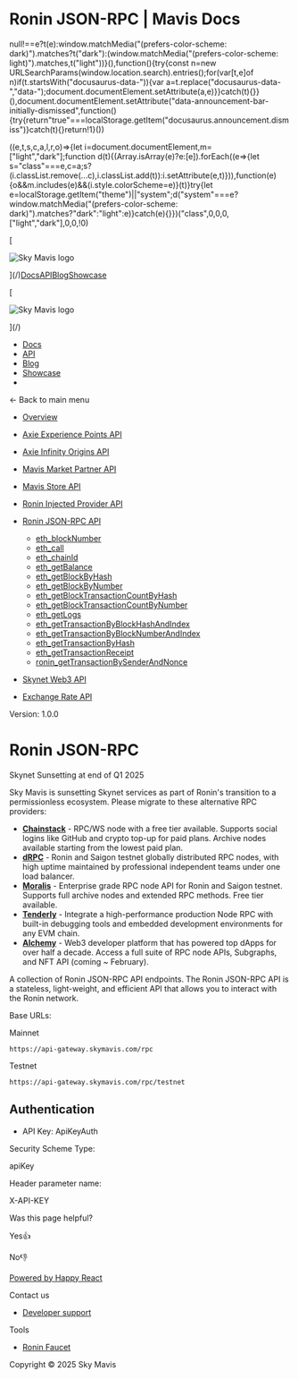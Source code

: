 # Ronin JSON-RPC | Mavis Docs

null!==e?t(e):window.matchMedia("(prefers-color-scheme: dark)").matches?t("dark"):(window.matchMedia("(prefers-color-scheme: light)").matches,t("light"))}(),function(){try{const n=new URLSearchParams(window.location.search).entries();for(var\[t,e\]of n)if(t.startsWith("docusaurus-data-")){var a=t.replace("docusaurus-data-","data-");document.documentElement.setAttribute(a,e)}}catch(t){}}(),document.documentElement.setAttribute("data-announcement-bar-initially-dismissed",function(){try{return"true"===localStorage.getItem("docusaurus.announcement.dismiss")}catch(t){}return!1}())

((e,t,s,c,a,l,r,o)=>{let i=document.documentElement,m=\["light","dark"\];function d(t){(Array.isArray(e)?e:\[e\]).forEach((e=>{let s="class"===e,c=a;s?(i.classList.remove(...c),i.classList.add(t)):i.setAttribute(e,t)})),function(e){o&&m.includes(e)&&(i.style.colorScheme=e)}(t)}try{let e=localStorage.getItem("theme")||"system";d("system"===e?window.matchMedia("(prefers-color-scheme: dark)").matches?"dark":"light":e)}catch(e){}})("class",0,0,0,\["light","dark"\],0,0,!0)

[

![Sky Mavis logo](/img/logo-dark.png)

](/)[Docs](/)[API](/api)[Blog](/blog)[Showcase](/showcase)

[

![Sky Mavis logo](/img/logo-dark.png)

](/)

-   [Docs](/)
-   [API](/api)
-   [Blog](/blog)
-   [Showcase](/showcase)
-   

← Back to main menu

-   [Overview](/api)
    
-   [Axie Experience Points API](/api/axp/axp-endpoints)
    
-   [Axie Infinity Origins API](/api/origins/origins-endpoints)
    
-   [Mavis Market Partner API](/api/mavis-market/mavis-market-partner-api)
    
-   [Mavis Store API](/api/mavis-store)
-   [Ronin Injected Provider API](/api/wallet/injected-provider)
-   [Ronin JSON-RPC API](/api/rpc/ronin-json-rpc)
    
    -   [eth\_blockNumber](/api/rpc/eth-block-number)
    -   [eth\_call](/api/rpc/eth-call)
    -   [eth\_chainId](/api/rpc/eth-chain-id)
    -   [eth\_getBalance](/api/rpc/eth-get-balance)
    -   [eth\_getBlockByHash](/api/rpc/eth-get-block-by-hash)
    -   [eth\_getBlockByNumber](/api/rpc/eth-get-block-by-number)
    -   [eth\_getBlockTransactionCountByHash](/api/rpc/eth-get-block-transaction-count-by-hash)
    -   [eth\_getBlockTransactionCountByNumber](/api/rpc/eth-get-block-transaction-count-by-number)
    -   [eth\_getLogs](/api/rpc/eth-get-logs)
    -   [eth\_getTransactionByBlockHashAndIndex](/api/rpc/eth-get-transaction-by-block-hash-and-index)
    -   [eth\_getTransactionByBlockNumberAndIndex](/api/rpc/eth-get-transaction-by-block-number-and-index)
    -   [eth\_getTransactionByHash](/api/rpc/eth-get-transaction-by-hash)
    -   [eth\_getTransactionReceipt](/api/rpc/eth-get-transaction-receipt)
    -   [ronin\_getTransactionBySenderAndNonce](/api/rpc/ronin-get-transaction-by-sender-and-nonce)
-   [Skynet Web3 API](/api/web3/skynet-web-3-api)
    
-   [Exchange Rate API](/api/exchange-rate/skymavis-exchangerate-api)
    

Version: 1.0.0

# Ronin JSON-RPC

Skynet Sunsetting at end of Q1 2025

Sky Mavis is sunsetting Skynet services as part of Ronin's transition to a permissionless ecosystem. Please migrate to these alternative RPC providers:

-   **[Chainstack](https://chainstack.com/build-better-with-ronin/)** - RPC/WS node with a free tier available. Supports social logins like GitHub and crypto top-up for paid plans. Archive nodes available starting from the lowest paid plan.
-   **[dRPC](https://drpc.org/chainlist/ronin)** - Ronin and Saigon testnet globally distributed RPC nodes, with high uptime maintained by professional independent teams under one load balancer.
-   **[Moralis](https://docs.moralis.com/supported-networks)** - Enterprise grade RPC node API for Ronin and Saigon testnet. Supports full archive nodes and extended RPC methods. Free tier available.
-   **[Tenderly](https://tenderly.co/web3-gateway)** - Integrate a high-performance production Node RPC with built-in debugging tools and embedded development environments for any EVM chain.
-   **[Alchemy](https://www.alchemy.com/)** - Web3 developer platform that has powered top dApps for over half a decade. Access a full suite of RPC node APIs, Subgraphs, and NFT API (coming ~ February).

A collection of Ronin JSON-RPC API endpoints. The Ronin JSON-RPC API is a stateless, light-weight, and efficient API that allows you to interact with the Ronin network.

Base URLs:

Mainnet

```
https://api-gateway.skymavis.com/rpc
```

Testnet

```
https://api-gateway.skymavis.com/rpc/testnet
```

## Authentication[​](/api/rpc/ronin-json-rpc#authentication "Direct link to Authentication")

-   API Key: ApiKeyAuth

Security Scheme Type:

apiKey

Header parameter name:

X-API-KEY

Was this page helpful?

Yes👍

No👎

[Powered by Happy React](https://happyreact.com/?utm_source=https://docs.skymavis.com&utm_medium=widget&utm_campaign=footer)

Contact us

-   [Developer support](mailto:developersupport@skymavis.com)

Tools

-   [Ronin Faucet](https://faucet.roninchain.com/)

Copyright © 2025 Sky Mavis
